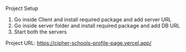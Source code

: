 Project Setup
1. Go inside Client and install required package and add server URL
2. Go inside server folder and install required package and add DB URL
3. Start both the servers

Project URL:
https://cipher-schools-profile-page.vercel.app/